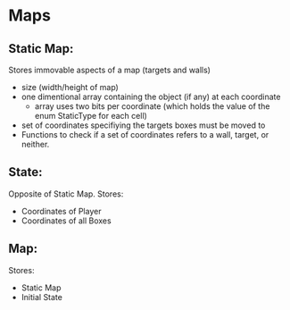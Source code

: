 # Maps
## Static Map:
Stores immovable aspects of a map (targets and walls)
- size (width/height of map)
- one dimentional array containing the object (if any) at each coordinate
  - array uses two bits per coordinate (which holds the value of the enum StaticType for each cell)
- set of coordinates specifiying the targets boxes must be moved to
- Functions to check if a set of coordinates refers to a wall, target, or neither.

## State:
Opposite of Static Map. Stores:
- Coordinates of Player
- Coordinates of all Boxes

## Map:
Stores:
- Static Map
- Initial State